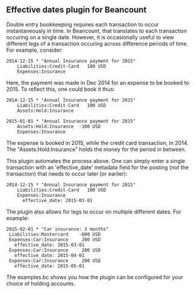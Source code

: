 Effective dates plugin for Beancount
------------------------------------

Double entry bookkeeping requires each transaction to occur instantaneously in time. In
Beancount, that translates to each transaction occuring on a single date. However, it is
occasionally useful to view different legs of a transaction occuring across difference
periods of time. For example, consider:

````
2014-12-15 * "Annual Insurance payment for 2015"
    Liabilities:Credit-Card   100 USD
    Expenses:Insurance
````

Here, the payment was made in Dec 2014 for an expense to be booked to 2015. To reflect
this, one could book it thus:

````
2014-12-15 * "Annual Insurance payment for 2015"
    Liabilities:Credit-Card   100 USD
    Assets:Hold:Insurance

2015-01-01 * "Annual Insurance payment for 2015"
    Assets:Hold:Insurance  -100 USD
    Expenses:Insurance
````

The expense is booked in 2015, while the credit card transaction, in 2014. The
"Assets:Hold:Insurance" holds the money for the period in between.

This plugin automates the process above. One can simply enter a single transaction with
an 'effective_date' metadata field for the posting (not the transaction) that needs to
occur later (or earlier):

````
2014-12-15 * "Annual Insurance payment for 2015"
    Liabilities:Credit-Card   100 USD
    Expenses:Insurance
      effective_date: 2015-01-01
````

The plugin also allows for legs to occur on multiple different dates. For example:

````
2015-02-01 * "Car insurance: 3 months"
 Liabilities:Mastercard    -600 USD
 Expenses:Car:Insurance     200 USD
   effective_date: 2015-03-01
 Expenses:Car:Insurance     200 USD
   effective_date: 2015-04-01
 Expenses:Car:Insurance     200 USD
   effective_date: 2015-05-01
````

The examples.bc shows you how the plugin can be configured for your choice of holding
accounts.
